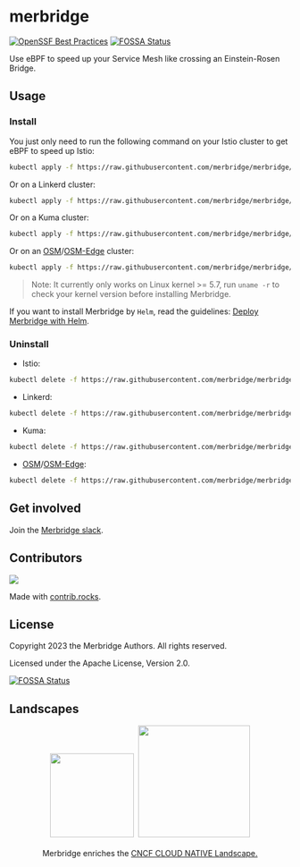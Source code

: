 # merbridge

[![OpenSSF Best Practices](https://bestpractices.coreinfrastructure.org/projects/6382/badge)](https://bestpractices.coreinfrastructure.org/projects/6382)
[![FOSSA Status](https://app.fossa.com/api/projects/git%2Bgithub.com%2Fmerbridge%2Fmerbridge.svg?type=shield)](https://app.fossa.com/projects/git%2Bgithub.com%2Fmerbridge%2Fmerbridge?ref=badge_shield)

Use eBPF to speed up your Service Mesh like crossing an Einstein-Rosen Bridge.

## Usage

### Install

You just only need to run the following command on your Istio cluster to get eBPF to speed up Istio:

```bash
kubectl apply -f https://raw.githubusercontent.com/merbridge/merbridge/main/deploy/all-in-one.yaml
```

Or on a Linkerd cluster:

```bash
kubectl apply -f https://raw.githubusercontent.com/merbridge/merbridge/main/deploy/all-in-one-linkerd.yaml
```

Or on a Kuma cluster:

```bash
kubectl apply -f https://raw.githubusercontent.com/merbridge/merbridge/main/deploy/all-in-one-kuma.yaml
```

Or on an [OSM](https://github.com/openservicemesh/osm)/[OSM-Edge](https://github.com/flomesh-io/osm-edge) cluster:

```bash
kubectl apply -f https://raw.githubusercontent.com/merbridge/merbridge/main/deploy/all-in-one-osm.yaml
```

> Note: It currently only works on Linux kernel >= 5.7, run `uname -r` to check your kernel version before installing Merbridge.

If you want to install Merbridge by `Helm`, read the guidelines: [Deploy Merbridge with Helm](deploy/).

### Uninstall

- Istio:

```bash
kubectl delete -f https://raw.githubusercontent.com/merbridge/merbridge/main/deploy/all-in-one.yaml
```

- Linkerd:

```bash
kubectl delete -f https://raw.githubusercontent.com/merbridge/merbridge/main/deploy/all-in-one-linkerd.yaml
```

- Kuma:

```bash
kubectl delete -f https://raw.githubusercontent.com/merbridge/merbridge/main/deploy/all-in-one-kuma.yaml
```

- [OSM](https://github.com/openservicemesh/osm)/[OSM-Edge](https://github.com/flomesh-io/osm-edge):

```bash
kubectl delete -f https://raw.githubusercontent.com/merbridge/merbridge/main/deploy/all-in-one-osm.yaml
```

## Get involved

Join the [Merbridge slack](https://join.slack.com/t/merbridge/shared_invite/zt-11uc3z0w7-DMyv42eQ6s5YUxO5mZ5hwQ).

## Contributors

<a href="https://github.com/merbridge/merbridge/graphs/contributors">
  <img src="https://contrib.rocks/image?repo=merbridge/merbridge" />
</a>

Made with [contrib.rocks](https://contrib.rocks).

## License

Copyright 2023 the Merbridge Authors. All rights reserved.

Licensed under the Apache License, Version 2.0.

[![FOSSA Status](https://app.fossa.com/api/projects/git%2Bgithub.com%2Fmerbridge%2Fmerbridge.svg?type=large)](https://app.fossa.com/projects/git%2Bgithub.com%2Fmerbridge%2Fmerbridge?ref=badge_large)

## Landscapes

<p align="center">
<img src="https://landscape.cncf.io/images/left-logo.svg" width="150"/>&nbsp;&nbsp;<img src="https://landscape.cncf.io/images/right-logo.svg" width="200"/>
<br/><br/>
Merbridge enriches the <a href="https://landscape.cncf.io/?selected=merbridge">CNCF CLOUD NATIVE Landscape.</a>
</p>
